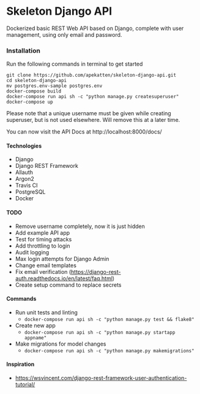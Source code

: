 # Skeleton Django API

Dockerized basic REST Web API based on Django, complete with user management, using only email and password.

### Installation
Run the following commands in terminal to get started
```
git clone https://github.com/apekatten/skeleton-django-api.git
cd skeleton-django-api
mv postgres.env-sample postgres.env
docker-compose build
docker-compose run api sh -c "python manage.py createsuperuser"
docker-compose up
```
Please note that a unique username must be given while creating superuser,
but is not used elsewhere. Will remove this at a later time.

You can now visit the API Docs at http://localhost:8000/docs/

#### Technologies
 * Django
 * Django REST Framework
 * Allauth
 * Argon2
 * Travis CI
 * PostgreSQL
 * Docker

#### TODO
 * Remove username completely, now it is just hidden
 * Add example API app
 * Test for timing attacks
 * Add throttling to login
 * Audit logging
 * Max login attempts for Django Admin
 * Change email templates
 * Fix email verification (https://django-rest-auth.readthedocs.io/en/latest/faq.html)
 * Create setup command to replace secrets

#### Commands
 * Run unit tests and linting
   - ```docker-compose run api sh -c "python manage.py test && flake8"```
 * Create new app
   - ```docker-compose run api sh -c "python manage.py startapp appname"```
 * Make migrations for model changes
   - ```docker-compose run api sh -c "python manage.py makemigrations"```

#### Inspiration
 * https://wsvincent.com/django-rest-framework-user-authentication-tutorial/
